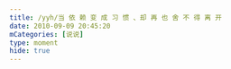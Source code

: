 ```yaml
---
title: /yyh/当 依 赖 变 成 习 惯 、却 再 也 舍 不 得 离 开
date: 2010-09-09 20:45:20
mCategories: [说说]
type: moment
hide: true
---
```


